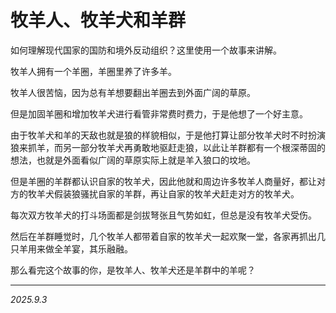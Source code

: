 # 牧羊人、牧羊犬和羊群

如何理解现代国家的国防和境外反动组织？这里使用一个故事来讲解。

牧羊人拥有一个羊圈，羊圈里养了许多羊。

牧羊人很苦恼，因为总有羊想要翻出羊圈去到外面广阔的草原。

但是加固羊圈和增加牧羊犬进行看管非常费时费力，于是他想了一个好主意。

由于牧羊犬和羊的天敌也就是狼的样貌相似，于是他打算让部分牧羊犬时不时扮演狼来抓羊，而另一部分牧羊犬再勇敢地驱赶走狼，以此让羊群都有一个根深蒂固的想法，也就是外面看似广阔的草原实际上就是羊入狼口的坟地。

但是羊圈的羊群都认识自家的牧羊犬，因此他就和周边许多牧羊人商量好，都让对方的牧羊犬假装狼骚扰自家的羊群，再让自家的牧羊犬赶走对方的牧羊犬。

每次双方牧羊犬的打斗场面都是剑拔弩张且气势如虹，但总是没有牧羊犬受伤。

然后在羊群睡觉时，几个牧羊人都带着自家的牧羊犬一起欢聚一堂，各家再抓出几只羊用来做全羊宴，其乐融融。

那么看完这个故事的你，是牧羊人、牧羊犬还是羊群中的羊呢？

---

*2025.9.3*
